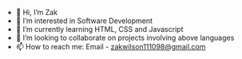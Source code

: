- 👋 Hi, I’m Zak
- 👀 I’m interested in Software Development
- 🌱 I’m currently learning HTML, CSS and Javascript
- 💞️ I’m looking to collaborate on projects involving above languages
- 📫 How to reach me: Email - zakwilson111098@gmail.com

<!---
Zakky98/Zakky98 is a ✨ special ✨ repository because its `README.md` (this file) appears on your GitHub profile.
You can click the Preview link to take a look at your changes.
--->
